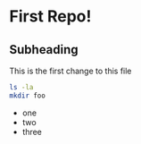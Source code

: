 # First Repo!

## Subheading

This is the  first change to this file

```bash
ls -la
mkdir foo
```

* one
* two
* three


